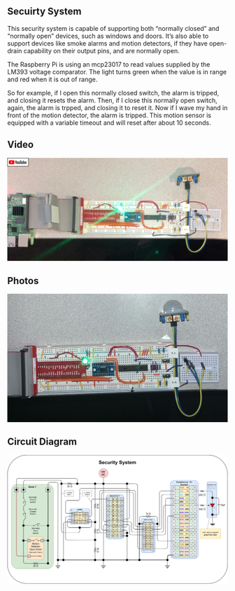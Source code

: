 Secuirty System
---------------

This security system is capable of supporting both “normally closed” and “normally open” devices, such as windows and doors.   It’s also able to support devices like smoke alarms and motion detectors, if they have open-drain capability on their output pins, and are normally open.

The Raspberry Pi is using an mcp23017 to read values supplied by the LM393 voltage comparator.  The light turns green when the value is in range and red when it is out of range.   

So for example, if I open this normally closed switch, the alarm is tripped, and closing it resets the alarm.
Then, if I close this normally open switch, again, the alarm is trpped, and closing it to reset it.
Now if I wave my hand in front of the motion detector, the alarm is tripped.  This motion sensor is equipped with a variable timeout and will reset after about 10 seconds.


## Video

<a href="https://youtu.be/W2xMPx8phms" target="_blank">![photo2](https://raw.githubusercontent.com/wryan67/SecuritySystem/main/readme/01f063e93a2838e34113a7dba107a2ded18657dd3e.jpg)</a>


## Photos

![photo1](https://raw.githubusercontent.com/wryan67/SecuritySystem/main/readme/0142ae436622752dbb6286ce74e409e4efab3f11c9.jpg)

## Circuit Diagram

![circuit diagram](https://raw.githubusercontent.com/wryan67/SecuritySystem/main/readme/circuit%20diagram-LM358.png)
